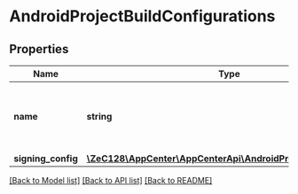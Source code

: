 # AndroidProjectBuildConfigurations

## Properties
Name | Type | Description | Notes
------------ | ------------- | ------------- | -------------
**name** | **string** | Name of build configuration (the same as a build type name) | 
**signing_config** | [**\ZeC128\AppCenter\AppCenterApi\AndroidProjectSigningConfig**](AndroidProjectSigningConfig.md) |  | [optional] 

[[Back to Model list]](../README.md#documentation-for-models) [[Back to API list]](../README.md#documentation-for-api-endpoints) [[Back to README]](../README.md)


